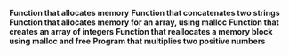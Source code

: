 **Function that allocates memory**
**Function that concatenates two strings**
**Function that allocates memory for an array, using malloc**
**Function that creates an array of integers**
**Function that reallocates a memory block using malloc and free**
**Program that multiplies two positive numbers**
